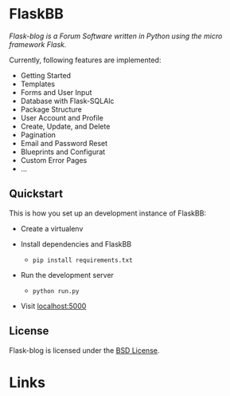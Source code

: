 # FlaskBB



*Flask-blog is a Forum Software written in Python using the micro framework Flask.*

Currently, following features are implemented:

* Getting Started
* Templates
* Forms and User Input
* Database with Flask-SQLAlc
* Package Structure
* User Account and Profile
* Create, Update, and Delete
* Pagination
*  Email and Password Reset
* Blueprints and Configurat
* Custom Error Pages
* ...

## Quickstart


This is how you set up an development instance of FlaskBB:

* Create a virtualenv

* Install dependencies and FlaskBB
    * `pip install requirements.txt`
* Run the development server
    * `python run.py`
* Visit [localhost:5000](http://localhost:5000)


## License

Flask-blog is licensed under the [BSD License](https://github.com/shahriar-R/microservices/flask-blog/LICENSE).


# Links

